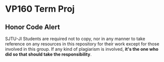 # VP160 Term Proj
 
## Honor Code Alert
SJTU-JI Students are required not to copy, nor in any manner to take reference on any resources in this repository for their work except for those involved in this group. If any kind of plagiarism is involved, **it's the one who did so that should take the responsibility**.  